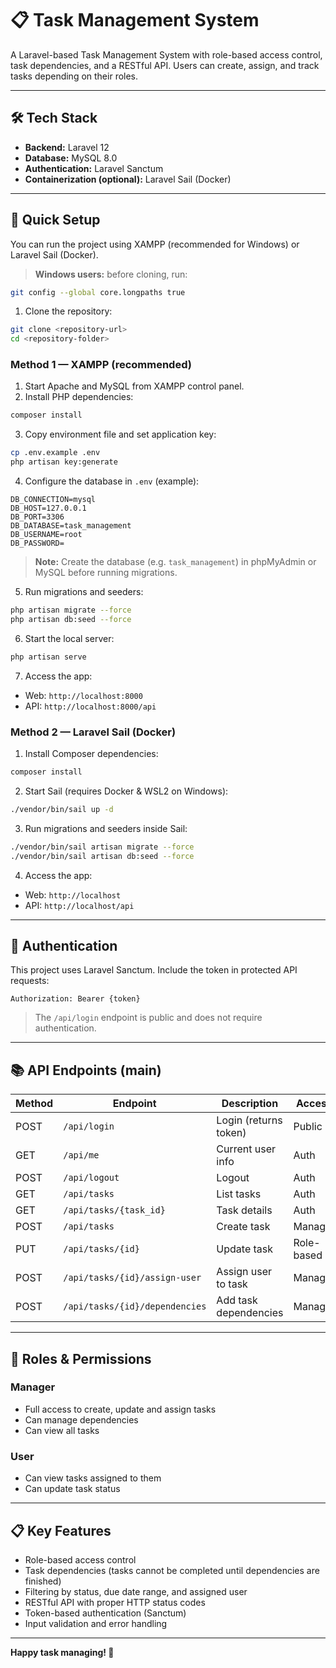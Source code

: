 # 📋 Task Management System

A Laravel-based Task Management System with role-based access control, task dependencies, and a RESTful API. Users can create, assign, and track tasks depending on their roles.

---

## 🛠️ Tech Stack

-   **Backend:** Laravel 12
-   **Database:** MySQL 8.0
-   **Authentication:** Laravel Sanctum
-   **Containerization (optional):** Laravel Sail (Docker)

---

## 🚀 Quick Setup

You can run the project using XAMPP (recommended for Windows) or Laravel Sail (Docker).

> **Windows users:** before cloning, run:

```bash
git config --global core.longpaths true
```

1. Clone the repository:

```bash
git clone <repository-url>
cd <repository-folder>
```

### Method 1 — XAMPP (recommended)

1. Start Apache and MySQL from XAMPP control panel.
2. Install PHP dependencies:

```bash
composer install
```

3. Copy environment file and set application key:

```bash
cp .env.example .env
php artisan key:generate
```

4. Configure the database in `.env` (example):

```env
DB_CONNECTION=mysql
DB_HOST=127.0.0.1
DB_PORT=3306
DB_DATABASE=task_management
DB_USERNAME=root
DB_PASSWORD=
```

> **Note:** Create the database (e.g. `task_management`) in phpMyAdmin or MySQL before running migrations.

5. Run migrations and seeders:

```bash
php artisan migrate --force
php artisan db:seed --force
```

6. Start the local server:

```bash
php artisan serve
```

7. Access the app:

-   Web: `http://localhost:8000`
-   API: `http://localhost:8000/api`

### Method 2 — Laravel Sail (Docker)

1. Install Composer dependencies:

```bash
composer install
```

2. Start Sail (requires Docker & WSL2 on Windows):

```bash
./vendor/bin/sail up -d
```

3. Run migrations and seeders inside Sail:

```bash
./vendor/bin/sail artisan migrate --force
./vendor/bin/sail artisan db:seed --force
```

4. Access the app:

-   Web: `http://localhost`
-   API: `http://localhost/api`

---

## 🔐 Authentication

This project uses Laravel Sanctum. Include the token in protected API requests:

```
Authorization: Bearer {token}
```

> The `/api/login` endpoint is public and does not require authentication.

---

## 📚 API Endpoints (main)

| Method | Endpoint                       | Description           | Access     |
| ------ | ------------------------------ | --------------------- | ---------- |
| POST   | `/api/login`                   | Login (returns token) | Public     |
| GET    | `/api/me`                      | Current user info     | Auth       |
| POST   | `/api/logout`                  | Logout                | Auth       |
| GET    | `/api/tasks`                   | List tasks            | Auth       |
| GET    | `/api/tasks/{task_id}`         | Task details          | Auth       |
| POST   | `/api/tasks`                   | Create task           | Manager    |
| PUT    | `/api/tasks/{id}`              | Update task           | Role-based |
| POST   | `/api/tasks/{id}/assign-user`  | Assign user to task   | Manager    |
| POST   | `/api/tasks/{id}/dependencies` | Add task dependencies | Manager    |

---

## 👥 Roles & Permissions

### Manager

-   Full access to create, update and assign tasks
-   Can manage dependencies
-   Can view all tasks

### User

-   Can view tasks assigned to them
-   Can update task status

---

## 📋 Key Features

-   Role-based access control
-   Task dependencies (tasks cannot be completed until dependencies are finished)
-   Filtering by status, due date range, and assigned user
-   RESTful API with proper HTTP status codes
-   Token-based authentication (Sanctum)
-   Input validation and error handling

---

**Happy task managing! 🎉**
